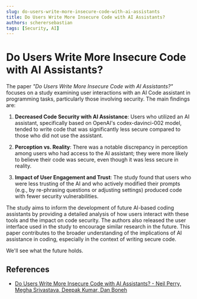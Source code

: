 ```yaml
---
slug: do-users-write-more-insecure-code-with-ai-assistants
title: Do Users Write More Insecure Code with AI Assistants?
authors: scherersebastian
tags: [Security, AI]
---
```


# Do Users Write More Insecure Code with AI Assistants?

The paper _"Do Users Write More Insecure Code with AI Assistants?"_ focuses on a study examining user interactions with an AI Code assistant in programming tasks, particularly those involving security. The main findings are:

1. **Decreased Code Security with AI Assistance**: Users who utilized an AI assistant, specifically based on OpenAI's codex-davinci-002 model, tended to write code that was significantly less secure compared to those who did not use the assistant.

2. **Perception vs. Reality**: There was a notable discrepancy in perception among users who had access to the AI assistant; they were more likely to believe their code was secure, even though it was less secure in reality.

3. **Impact of User Engagement and Trust**: The study found that users who were less trusting of the AI and who actively modified their prompts (e.g., by re-phrasing questions or adjusting settings) produced code with fewer security vulnerabilities.

The study aims to inform the development of future AI-based coding assistants by providing a detailed analysis of how users interact with these tools and the impact on code security. The authors also released the user interface used in the study to encourage similar research in the future. This paper contributes to the broader understanding of the implications of AI assistance in coding, especially in the context of writing secure code.

We'll see what the future holds.

## References

- [Do Users Write More Insecure Code with AI Assistants? - Neil Perry, Megha Srivastava, Deepak Kumar, Dan Boneh](https://arxiv.org/abs/2211.03622)
